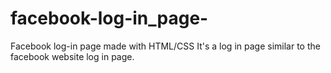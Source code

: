 # facebook-log-in_page-

Facebook log-in page made with HTML/CSS
It's a log in page similar to the facebook website log in page.
